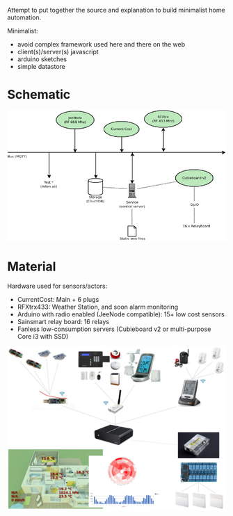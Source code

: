 
Attempt to put together the source and explanation to build minimalist home automation.

Minimalist:
* avoid complex framework used here and there on the web
* client(s)/server(s) javascript 
* arduino sketches
* simple datastore

Schematic
=========

![Architecture](/res/Architecture.png?raw=true "Architecture overview")

Material
========

Hardware used for sensors/actors:
* CurrentCost: Main + 6 plugs
* RFXtrx433: Weather Station, and soon alarm monitoring
* Arduino with radio enabled (JeeNode compatible): 15+ low cost sensors
* Sainsmart relay board: 16 relays
* Fanless low-consumption servers (Cubieboard v2 or multi-purpose Core i3 with SSD)

![Overview](/res/Schema.jpg?raw=true "Hardware overview")